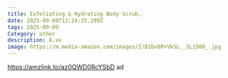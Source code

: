 ```yaml
---
title: Exfoliating & Hydrating Body Scrub,
date: 2025-09-09T12:24:25.299Z
tags: 2025-09-09
Category: other
description: 8.xx
image: https://m.media-amazon.com/images/I/81bv8R+VkSL._SL1500_.jpg
---
```

https://amzlink.to/az0QWD0RcYSbD  ad